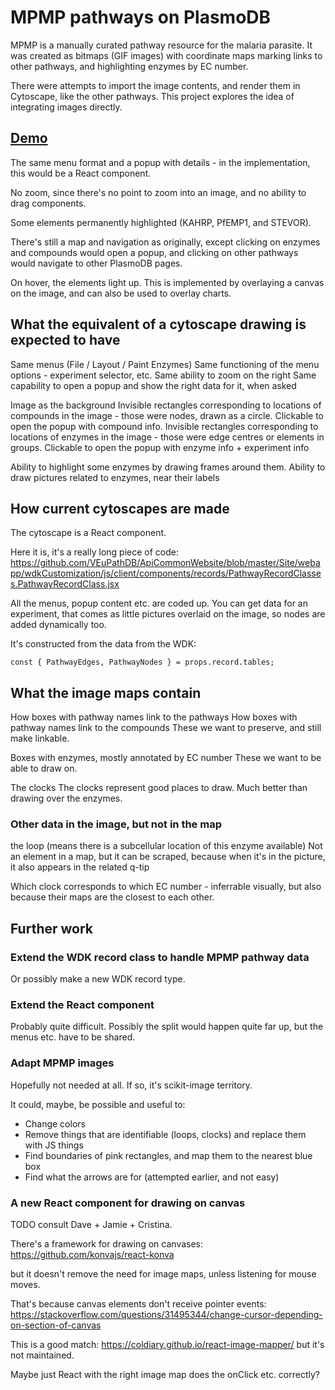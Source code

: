 # MPMP pathways on PlasmoDB

MPMP is a manually curated pathway resource for the malaria parasite. It was created as bitmaps (GIF images) with coordinate maps marking links to other pathways, and highlighting enzymes by EC number. 

There were attempts to import the image contents, and render them in Cytoscape, like the other pathways. This project explores the idea of integrating images directly.

## [Demo](https://wbazant.github.io/mpmp-plasmodb/)
The same menu format and a popup with details - in the implementation, this would be a React component.

No zoom, since there's no point to zoom into an image, and no ability to drag components.

Some elements permanently highlighted (KAHRP, PfEMP1, and STEVOR).

There's still a map and navigation as originally, except clicking on enzymes and compounds would open a popup, and clicking on other pathways would navigate to other PlasmoDB pages.

On hover, the elements light up. This is implemented by overlaying a canvas on the image, and can also be used to overlay charts.


## What the equivalent of a cytoscape drawing is expected to have
Same menus (File / Layout / Paint Enzymes)
Same functioning of the menu options - experiment selector, etc.
Same ability to zoom on the right
Same capability to open a popup and show the right data for it, when asked

Image as the background
Invisible rectangles corresponding to locations of compounds in the image - those were nodes, drawn as a circle. Clickable to open the popup with compound info.
Invisible rectangles corresponding to locations of enzymes in the image - those were edge centres or elements in groups. Clickable to open the popup with enzyme info + experiment info

Ability to highlight some enzymes by drawing frames around them.
Ability to draw pictures related to enzymes, near their labels

## How current cytoscapes are made
The cytoscape is a React component.

Here it is, it's a really long piece of code:
https://github.com/VEuPathDB/ApiCommonWebsite/blob/master/Site/webapp/wdkCustomization/js/client/components/records/PathwayRecordClasses.PathwayRecordClass.jsx


All the menus, popup content etc. are coded up. You can get data for an experiment, that comes as little pictures overlaid on the image, so nodes are added dynamically too.

It's constructed from the data from the WDK:
```
const { PathwayEdges, PathwayNodes } = props.record.tables;
```


## What the image maps contain
How boxes with pathway names link to the pathways
How boxes with pathway names link to the compounds
These we want to preserve, and still make linkable.

Boxes with enzymes, mostly annotated by EC number
These we want to be able to draw on.

The clocks
The clocks represent good places to draw. Much better than drawing over the enzymes.

### Other data in the image, but not in the map
the loop (means there is a subcellular location of this enzyme available)
Not an element in a map, but it can be scraped, because when it's in the picture, it also appears in the related q-tip

Which clock corresponds to which EC number - inferrable visually, but also because their maps are the closest to each other.


## Further work

### Extend the WDK record class to handle MPMP pathway data
Or possibly make a new WDK record type.

### Extend the React component
Probably quite difficult. Possibly the split would happen quite far up, but the menus etc. have to be shared.

### Adapt MPMP images

Hopefully not needed at all. If so, it's scikit-image territory.

It could, maybe, be possible and useful to:
- Change colors
- Remove things that are identifiable (loops, clocks) and replace them with JS things
- Find boundaries of pink rectangles, and map them to the nearest blue box
- Find what the arrows are for (attempted earlier, and not easy)


### A new React component for drawing on canvas
TODO consult Dave + Jamie + Cristina.

There's a framework for drawing on canvases:
https://github.com/konvajs/react-konva

but it doesn't remove the need for image maps, unless listening for mouse moves.

That's because canvas elements don't receive pointer events:
https://stackoverflow.com/questions/31495344/change-cursor-depending-on-section-of-canvas

This is a good match: https://coldiary.github.io/react-image-mapper/
but it's not maintained.

Maybe just React with the right image map does the onClick etc. correctly?
